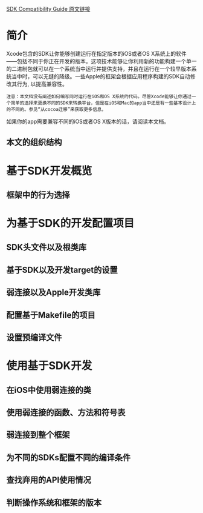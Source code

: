[SDK Compatibility Guide 原文链接](https://developer.apple.com/library/content/documentation/DeveloperTools/Conceptual/cross_development/Introduction/Introduction.html#//apple_ref/doc/uid/10000163i)  

# 简介
Xcode包含的SDK让你能够创建运行在指定版本的iOS或者OS X系统上的软件——包括不同于你正在开发的版本。这项技术能够让你利用新的功能构建一个单一的二进制包就可以在一个系统当中运行并提供支持，并且在运行在一个较早版本系统当中时，可以无缝的降级。一些Apple的框架会根据应用程序构建的SDK自动修改其行为, 以提高兼容性。  
	
	注意：本文档没有阐述如何编写同时运行在iOS和OS X系统的代码。尽管Xcode能够让你通过一个简单的选择来更换不同的SDK来转换平台，但是在iOS和Mac的app当中还是有一些基本设计上的不同的。参见“从cocoa迁移”来获取更多信息。
	
如果你的app需要兼容不同的iOS或者OS X版本的话，请阅读本文档。	
## 本文的组织结构

# 基于SDK开发概览

## 框架中的行为选择

# 为基于SDK的开发配置项目

## SDK头文件以及根类库

## 基于SDK以及开发target的设置

## 弱连接以及Apple开发类库

## 配置基于Makefile的项目

## 设置预编译文件

# 使用基于SDK开发

## 在iOS中使用弱连接的类

## 使用弱连接的函数、方法和符号表

## 弱连接到整个框架

## 为不同的SDKs配置不同的编译条件

## 查找弃用的API使用情况

## 判断操作系统和框架的版本